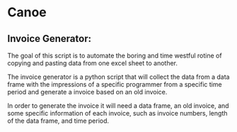 # Canoe

## Invoice Generator:

   The goal of this script is to automate the boring and time westful rotine of copying and pasting data from one excel sheet to another.

   The invoice generator is a python script that will collect the data from a data frame with the impressions of a specific programmer from
a specific time period and generate a invoice based on an old invoice. 

   In order to generate the invoice it will need a data frame, an old invoice, and some specific information of each invoice, such as
invoice numbers, length of the data frame, and time period.
